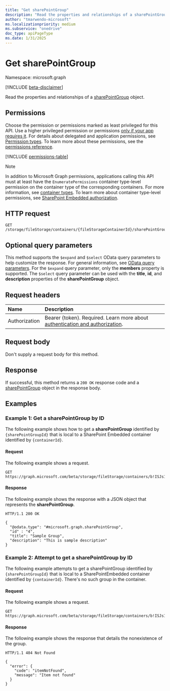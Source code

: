 ```yaml
---
title: "Get sharePointGroup"
description: "Read the properties and relationships of a sharePointGroup object."
author: "tmarwendo-microsoft"
ms.localizationpriority: medium
ms.subservice: "onedrive"
doc_type: apiPageType
ms.date: 1/31/2025
---
```


# Get sharePointGroup

Namespace: microsoft.graph

[!INCLUDE [beta-disclaimer](../../includes/beta-disclaimer.md)]

Read the properties and relationships of a [sharePointGroup](../resources/sharepointgroup.md) object.

## Permissions

Choose the permission or permissions marked as least privileged for this API. Use a higher privileged permission or permissions [only if your app requires it](/graph/permissions-overview#best-practices-for-using-microsoft-graph-permissions). For details about delegated and application permissions, see [Permission types](/graph/permissions-overview#permission-types). To learn more about these permissions, see the [permissions reference](/graph/permissions-reference).

<!-- {
  "blockType": "permissions",
  "name": "sharepointgroup-get-permissions"
}
-->
[!INCLUDE [permissions-table](../includes/permissions/sharepointgroup-get-permissions.md)]

> [!NOTE]
> In addition to Microsoft Graph permissions, applications calling this API must at least have the `EnumeratePermissions` container type-level permission on the container type of the corresponding containers. For more information, see [container types](/sharepoint/dev/embedded/concepts/app-concepts/containertypes). To learn more about container type-level permissions, see [SharePoint Embedded authorization](/sharepoint/dev/embedded/concepts/app-concepts/auth#authorization).

## HTTP request

<!-- {
  "blockType": "ignored"
}
-->
``` http
GET /storage/fileStorage/containers/{fileStorageContainerId}/sharePointGroups/{sharePointGroupId}
```

## Optional query parameters

This method supports the `$expand` and `$select` OData query parameters to help customize the response. For general information, see [OData query parameters](/graph/query-parameters). For the `$expand` query parameter, only the **members** property is supported. The `$select` query parameter can be used with the **title**, **id**, and **description** properties of the **sharePointGroup** object.

## Request headers

|Name|Description|
|:---|:---|
|Authorization|Bearer {token}. Required. Learn more about [authentication and authorization](/graph/auth/auth-concepts).|

## Request body

Don't supply a request body for this method.

## Response

If successful, this method returns a `200 OK` response code and a [sharePointGroup](../resources/sharepointgroup.md) object in the response body.

## Examples

### Example 1: Get a sharePointGroup by ID 

The following example shows how to get a **sharePointGroup** identified by `{sharePointGroupId}` that is local to a SharePoint Embedded container identified by `{containerId}`.

#### Request

The following example shows a request.

``` http
GET https://graph.microsoft.com/beta/storage/fileStorage/containers/b!ISJs1WRro0y0EWgkUYcktDa0mE8zSlFEqFzqRn70Zwp1CEtDEBZgQICPkRbil_5Z/sharePointGroups/10
```

#### Response

The following example shows the response with a JSON object that represents the **sharePointGroup**.

``` http
HTTP/1.1 200 OK

{
  "@odata.type": "#microsoft.graph.sharePointGroup",
  "id" : "4",
  "title": "Sample Group",
  "description": "This is sample description"
}
```

### Example 2: Attempt to get a sharePointGroup by ID 

The following example attempts to get a sharePointGroup identified by `{sharePointGroupId}` that is local to a SharePointEmbedded container identified by `{containerId}`. There's no such group in the container.

#### Request

The following example shows a request.

``` http
GET https://graph.microsoft.com/beta/storage/fileStorage/containers/b!ISJs1WRro0y0EWgkUYcktDa0mE8zSlFEqFzqRn70Zwp1CEtDEBZgQICPkRbil_5Z/sharePointGroups/12
```

#### Response

The following example shows the response that details the nonexistence of the group.

``` http
HTTP/1.1 404 Not Found

{
  "error": {
    "code": "itemNotFound",
    "message": "Item not found"
  }
}
```